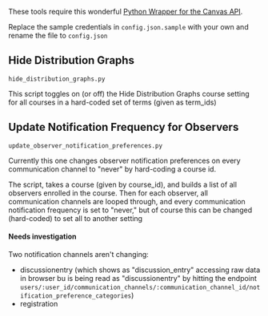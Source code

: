 These tools require this wonderful [Python Wrapper for the Canvas API](https://github.com/ucfopen/canvasapi).

Replace the sample credentials in `config.json.sample` with your own and rename the file to `config.json`

## Hide Distribution Graphs
`hide_distribution_graphs.py`

This script toggles on (or off) the Hide Distribution Graphs course setting for all courses in a hard-coded set of terms (given as term_ids)

## Update Notification Frequency for Observers
`update_observer_notification_preferences.py`

Currently this one changes observer notification preferences on every communication channel to "never" by hard-coding a course id.

The script, takes a course (given by course_id), and builds a list of all observers enrolled in the course. Then for each observer, all communication channels are looped through, and every communication notification frequency is set to "never," but of course this can be changed (hard-coded) to set all to another setting

#### Needs investigation

Two notification channels aren't changing:

* discussionentry (which shows as "discussion_entry" accessing raw data in browser bu is being read as "discussionentry" by hitting the endpoint `users/:user_id/communication_channels/:communication_channel_id/notification_preference_categories`)
* registration
